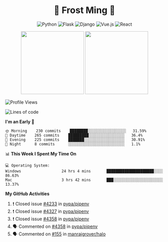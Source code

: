 <h1 align="center">🦄 Frost Ming 🐍</h1>

<div align="center">

![Python](https://img.shields.io/badge/-Python-%233776ab?logo=python&style=for-the-badge&logoColor=white)
![Flask](https://img.shields.io/badge/-Flask-%23eeeeee?logo=flask&style=for-the-badge&logoColor=black)
![Django](https://img.shields.io/badge/-Django-%23092E20?logo=django&style=for-the-badge&logoColor=white)
![Vue.js](https://img.shields.io/badge/-Vue.js-%234fc08d?logo=vue.js&style=for-the-badge&logoColor=white)
![React](https://img.shields.io/badge/-React-%2357d8fb?logo=react&style=for-the-badge&logoColor=white)

</div>

<p align="center">
  <img height="200" src="https://github-readme-stats.vercel.app/api?username=frostming&show_icons=true&theme=dracula&include_all_commits=true" />
  <img height="200" src="https://github-readme-stats.vercel.app/api/top-langs/?username=frostming&theme=dracula&show_icons=true" />
</p>

<!--START_SECTION:waka-->
![Profile Views](http://img.shields.io/badge/Profile%20Views-113-blue)

![Lines of code](https://img.shields.io/badge/From%20Hello%20World%20I%27ve%20Written-13.9%20million%20lines%20of%20code-blue)

**I'm an Early 🐤** 

```text
🌞 Morning    230 commits    ████████░░░░░░░░░░░░░░░░░   31.59% 
🌆 Daytime    265 commits    █████████░░░░░░░░░░░░░░░░   36.4% 
🌃 Evening    225 commits    ███████░░░░░░░░░░░░░░░░░░   30.91% 
🌙 Night      8 commits      ░░░░░░░░░░░░░░░░░░░░░░░░░   1.1%

```


📊 **This Week I Spent My Time On** 

```text
💻 Operating System: 
Windows                  24 hrs 4 mins       █████████████████████░░░░   86.63% 
Mac                      3 hrs 42 mins       ███░░░░░░░░░░░░░░░░░░░░░░   13.37%

```


<!--END_SECTION:waka-->

**My GitHub Activities**

<!--START_SECTION:activity-->
1. ❗️ Closed issue [#4233](https://github.com/pypa/pipenv/issues/4233) in [pypa/pipenv](https://github.com/pypa/pipenv)
2. ❗️ Closed issue [#4327](https://github.com/pypa/pipenv/issues/4327) in [pypa/pipenv](https://github.com/pypa/pipenv)
3. ❗️ Closed issue [#4358](https://github.com/pypa/pipenv/issues/4358) in [pypa/pipenv](https://github.com/pypa/pipenv)
4. 🗣 Commented on [#4358](https://github.com/pypa/pipenv/issues/4358) in [pypa/pipenv](https://github.com/pypa/pipenv)
5. 🗣 Commented on [#155](https://github.com/manrajgrover/halo/issues/155) in [manrajgrover/halo](https://github.com/manrajgrover/halo)
<!--END_SECTION:activity-->
